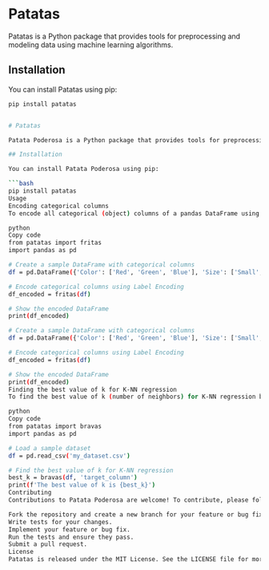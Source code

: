 # Patatas 

Patatas is a Python package that provides tools for preprocessing and modeling data using machine learning algorithms.

## Installation

You can install Patatas using pip:

```bash
pip install patatas


# Patatas

Patata Poderosa is a Python package that provides tools for preprocessing and modeling data using machine learning algorithms.

## Installation

You can install Patata Poderosa using pip:

```bash
pip install patatas
Usage
Encoding categorical columns
To encode all categorical (object) columns of a pandas DataFrame using Label Encoding, you can use the fritas() function:

python
Copy code
from patatas import fritas
import pandas as pd

# Create a sample DataFrame with categorical columns
df = pd.DataFrame({'Color': ['Red', 'Green', 'Blue'], 'Size': ['Small', 'Medium', 'Large']})

# Encode categorical columns using Label Encoding
df_encoded = fritas(df)

# Show the encoded DataFrame
print(df_encoded)

# Create a sample DataFrame with categorical columns
df = pd.DataFrame({'Color': ['Red', 'Green', 'Blue'], 'Size': ['Small', 'Medium', 'Large']})

# Encode categorical columns using Label Encoding
df_encoded = fritas(df)

# Show the encoded DataFrame
print(df_encoded)
Finding the best value of k for K-NN regression
To find the best value of k (number of neighbors) for K-NN regression based on the mean squared error, you can use the bravas() function:

python
Copy code
from patatas import bravas
import pandas as pd

# Load a sample dataset
df = pd.read_csv('my_dataset.csv')

# Find the best value of k for K-NN regression
best_k = bravas(df, 'target_column')
print(f'The best value of k is {best_k}')
Contributing
Contributions to Patata Poderosa are welcome! To contribute, please follow these steps:

Fork the repository and create a new branch for your feature or bug fix.
Write tests for your changes.
Implement your feature or bug fix.
Run the tests and ensure they pass.
Submit a pull request.
License
Patatas is released under the MIT License. See the LICENSE file for more details.

